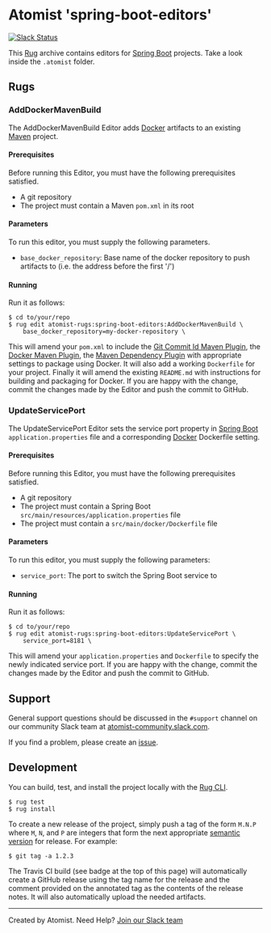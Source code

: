 # Atomist 'spring-boot-editors'

[![Slack Status](https://join.atomist.com/badge.svg)](https://join.atomist.com)

This [Rug](http://docs.atomist.com/) archive contains editors for [Spring Boot][spring-boot] projects.  Take a look inside the
`.atomist` folder.

[spring-boot]: https://projects.spring.io/spring-boot/

## Rugs

### AddDockerMavenBuild

The AddDockerMavenBuild Editor adds [Docker][docker] artifacts to an existing [Maven][maven] project.

[maven]: https://maven.apache.org/
[docker]: https://www.docker.com/

#### Prerequisites

Before running this Editor, you must have the following prerequisites
satisfied.

*   A git repository
*   The project must contain a Maven `pom.xml` in its root

#### Parameters

To run this editor, you must supply the following parameters.

*   `base_docker_repository`: Base name of the docker repository to push artifacts to (i.e. the address before the first '/')

#### Running

Run it as follows:

```
$ cd to/your/repo
$ rug edit atomist-rugs:spring-boot-editors:AddDockerMavenBuild \
    base_docker_repository=my-docker-repository \
```

This will amend your `pom.xml` to include the [Git Commit Id Maven Plugin][git-commit-id-maven-plugin], the [Docker Maven Plugin][docker-maven-plugin], the [Maven Dependency Plugin][maven-dependency-plugin] with appropriate settings to package using Docker. It will also add a working `Dockerfile` for your project. Finally it will amend the existing `README.md` with instructions for building and packaging for Docker. If you are happy with the change, commit the changes made by
the Editor and push the commit to GitHub.

[git-commit-id-maven-plugin]: https://mvnrepository.com/artifact/pl.project13.maven/git-commit-id-plugin
[docker-maven-plugin]: https://github.com/spotify/docker-maven-plugin
[maven-dependency-plugin]: https://mvnrepository.com/artifact/org.apache.maven.plugins/maven-dependency-plugin

### UpdateServicePort

The UpdateServicePort Editor sets the service port property in [Spring Boot][spring-boot] `application.properties` file and a corresponding [Docker][docker] Dockerfile setting.

[spring-boot]: https://projects.spring.io/spring-boot/
[docker]: https://www.docker.com/

#### Prerequisites

Before running this Editor, you must have the following prerequisites
satisfied.

*   A git repository
*   The project must contain a Spring Boot `src/main/resources/application.properties` file
*   The project must contain a `src/main/docker/Dockerfile` file

#### Parameters

To run this editor, you must supply the following parameters:

*   `service_port`: The port to switch the Spring Boot service to

#### Running

Run it as follows:

```
$ cd to/your/repo
$ rug edit atomist-rugs:spring-boot-editors:UpdateServicePort \
    service_port=8181 \
```

This will amend your `application.properties` and `Dockerfile` to specify the newly indicated service port. If you are happy with the change, commit the changes made by
the Editor and push the commit to GitHub.

## Support

General support questions should be discussed in the `#support`
channel on our community Slack team
at [atomist-community.slack.com](https://join.atomist.com).

If you find a problem, please create an [issue][].

[issue]: https://github.com/atomist-rugs/spring-boot-editors/issues

## Development

You can build, test, and install the project locally with
the [Rug CLI][cli].

[cli]: https://github.com/atomist/rug-cli

```
$ rug test
$ rug install
```

To create a new release of the project, simply push a tag of the form
`M.N.P` where `M`, `N`, and `P` are integers that form the next
appropriate [semantic version][semver] for release.  For example:

[semver]: http://semver.org

```
$ git tag -a 1.2.3
```

The Travis CI build (see badge at the top of this page) will
automatically create a GitHub release using the tag name for the
release and the comment provided on the annotated tag as the contents
of the release notes.  It will also automatically upload the needed
artifacts.

---
Created by Atomist. Need Help? <a href="https://join.atomist.com/">Join our Slack team</a>
